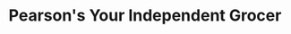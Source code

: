 ---
title: "Pearson's Your Independent Grocer"
url: /st-albert/pearsons-your-independent-grocer/
shop: Supermarkt
---